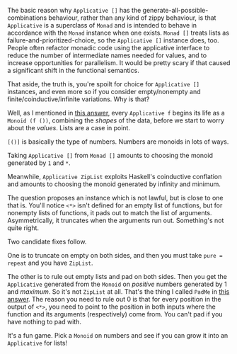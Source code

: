 The basic reason why `Applicative []` has the generate-all-possible-combinations behaviour, rather than any kind of zippy behaviour, is that `Applicative` is a superclass of `Monad` and is intended to behave in accordance with the `Monad` instance when one exists. `Monad []` treats lists as failure-and-prioritized-choice, so the `Applicative []` instance does, too. People often refactor monadic code using the applicative interface to reduce the number of intermediate names needed for values, and to increase opportunities for parallelism. It would be pretty scary if that caused a significant shift in the functional semantics.

That aside, the truth is, you're spoilt for choice for `Applicative []` instances, and even more so if you consider empty/nonempty and finite/coinductive/infinite variations. Why is that?

Well, as I mentioned in [this answer](https://stackoverflow.com/a/50717675/828361), every `Applicative f` begins its life as a `Monoid (f ())`, combining the *shapes* of the data, before we start to worry about the *values*. Lists are a case in point.

`[()]` is basically the type of numbers. Numbers are monoids in lots of ways.

Taking `Applicative []` from `Monad []` amounts to choosing the monoid generated by `1` and `*`.

Meanwhile, `Applicative ZipList` exploits Haskell's coinductive conflation and amounts to choosing the monoid generated by infinity and minimum.

The question proposes an instance which is not lawful, but is close to one that is. You'll notice `<*>` isn't defined for an empty list of functions, but for nonempty lists of functions, it pads out to match the list of arguments. Asymmetrically, it truncates when the arguments run out. Something's not quite right.

Two candidate fixes follow.

One is to truncate on empty on both sides, and then you must take `pure = repeat` and you have `ZipList`.

The other is to rule out empty lists and pad on both sides. Then you get the `Applicative` generated from the `Monoid` on *positive* numbers generated by 1 and *maximum*. So it's not `ZipList` at all. That's the thing I called `PadMe` in [this answer](https://stackoverflow.com/a/21350096/828361). The reason you need to rule out 0 is that for every position in the output of `<*>`, you need to point to the position in both inputs where the function and its arguments (respectively) come from. You can't pad if you have nothing to pad with.

It's a fun game. Pick a `Monoid` on numbers and see if you can grow it into an `Applicative` for lists!
